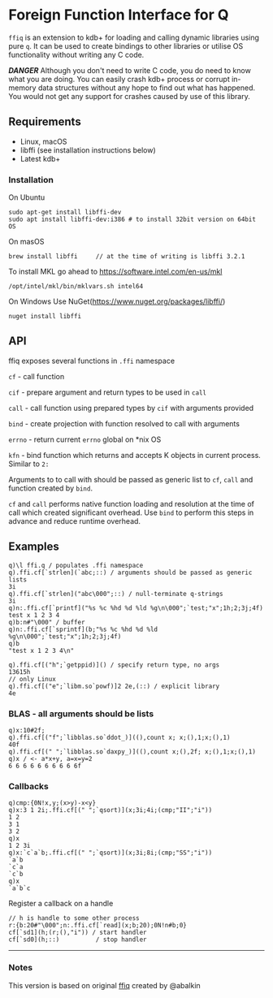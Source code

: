 # Foreign Function Interface for Q 

`ffiq` is an extension to kdb+ for loading and calling dynamic libraries using pure `q`. It can be used to create bindings to other libraries or utilise OS functionality without writing any C code.

***DANGER*** Although you don't need to write C code, you do need to know what you are doing. You can easily crash kdb+ process or corrupt in-memory data structures without any hope to find out what has happened. You would not get any support for crashes caused by use of this library.

## Requirements
 - Linux, macOS
 - libffi (see installation instructions below)
 - Latest kdb+

### Installation
On Ubuntu 
```
sudo apt-get install libffi-dev
sudo apt install libffi-dev:i386 # to install 32bit version on 64bit OS
```
On masOS
```
brew install libffi     // at the time of writing is libffi 3.2.1
```
To install MKL go ahead to https://software.intel.com/en-us/mkl
```
/opt/intel/mkl/bin/mklvars.sh intel64
```

On Windows
Use NuGet(https://www.nuget.org/packages/libffi/)
```
nuget install libffi
```

## API

ffiq exposes several functions in `.ffi` namespace

`cf` - call function

`cif` - prepare argument and return types to be used in `call`

`call` - call function using prepared types by `cif` with arguments provided

`bind` - create projection with function resolved to call with arguments

`errno` - return current `errno` global on *nix OS

`kfn` - bind function which returns and accepts K objects in current process. Similar to `2:`

Arguments to to call with should be passed as generic list to `cf`, `call` and function created by `bind`.

`cf` and `call` performs native function loading and resolution at the time of call which created significant overhead. Use `bind` to perform this steps in advance and reduce runtime overhead.


## Examples
```
q)\l ffi.q / populates .ffi namespace
q).ffi.cf[`strlen](`abc;::) / arguments should be passed as generic lists
3i
q).ffi.cf[`strlen]("abc\000";::) / null-terminate q-strings
3i
q)n:.ffi.cf[`printf]("%s %c %hd %d %ld %g\n\000";`test;"x";1h;2;3j;4f)
test x 1 2 3 4
q)b:n#"\000" / buffer
q)n:.ffi.cf[`sprintf](b;"%s %c %hd %d %ld %g\n\000";`test;"x";1h;2;3j;4f)
q)b
"test x 1 2 3 4\n"

q).ffi.cf[("h";`getppid)]() / specify return type, no args
13615h
// only Linux
q).ffi.cf[("e";`libm.so`powf)]2 2e,(::) / explicit library
4e
```
### BLAS - all arguments should be lists
```
q)x:10#2f;
q).ffi.cf[("f";`libblas.so`ddot_)]((),count x; x;(),1;x;(),1)
40f
q).ffi.cf[(" ";`libblas.so`daxpy_)]((),count x;(),2f; x;(),1;x;(),1)
q)x / <- a*x+y, a=x=y=2
6 6 6 6 6 6 6 6 6 6f
```
### Callbacks
```
q)cmp:{0N!x,y;(x>y)-x<y} 
q)x:3 1 2i;.ffi.cf[(" ";`qsort)](x;3i;4i;(cmp;"II";"i")) 
1 2
3 1
3 2
q)x
1 2 3i
q)x:`c`a`b;.ffi.cf[(" ";`qsort)](x;3i;8i;(cmp;"SS";"i")) 
`a`b
`c`a
`c`b
q)x
`a`b`c
```
Register a callback on a handle
```
// h is handle to some other process
r:{b:20#"\000";n:.ffi.cf[`read](x;b;20);0N!n#b;0}
cf[`sd1](h;(r;(),"i")) / start handler
cf[`sd0](h;::)          / stop handler
```


- - - - - - - - -
### Notes
This version is based on original [ffiq](https://github.com/enlnt/ffiq) created by @abalkin